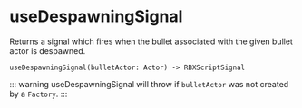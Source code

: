 # useDespawningSignal

Returns a signal which fires when the bullet associated with the given bullet actor is despawned.

```luau
useDespawningSignal(bulletActor: Actor) -> RBXScriptSignal
```

::: warning
useDespawningSignal will throw if `bulletActor` was not created by a `Factory`.
:::
